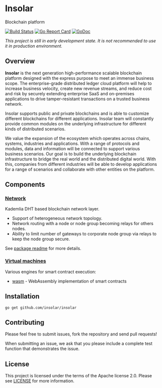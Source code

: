 Insolar
===============
Blockchain platform

[![Build Status](https://travis-ci.org/insolar/insolar.svg?branch=master)](https://travis-ci.org/insolar/insolar)
[![Go Report Card](https://goreportcard.com/badge/github.com/insolar/insolar)](https://goreportcard.com/report/github.com/insolar/insolar)
[![GoDoc](https://godoc.org/github.com/insolar/insolar?status.svg)](https://godoc.org/github.com/insolar/insolar)

_This project is still in early development state.
It is not recommended to use it in production environment._

Overview
--------
**Insolar** is the next generation high-performance scalable blockchain platform
designed with the express purpose to meet an immense business scope.
The enterprise-grade distributed ledger cloud platform will help to increase
business velocity, create new revenue streams, and reduce cost and risk
by securely extending enterprise SaaS and on-premises applications
to drive tamper-resistant transactions on a trusted business network.

Insolar supports public and private blockchains and is able to customize
different blockchains for different applications. Insolar team will
constantly provide common modules on the underlying infrastructure
for different kinds of distributed scenarios.

We value the expansion of the ecosystem which operates across chains,
systems, industries and applications. With a range of protocols and modules,
data and information will be connected to support various business scenarios.
Our goal is to build the underlying blockchain infrastructure to bridge
the real world and the distributed digital world. With this, companies
from different industries will be able to develop applications
for a range of scenarios and collaborate with other entities on the platform.


Components
----------
### [Network](network/host)
Kademlia DHT based blockchain network layer.
 - Support of heterogeneous network topology.
 - Network routing with a node or node group becoming relays for others nodes.
 - Ability to limit number of gateways to corporate node group via relays
   to keep the node group secure.

See [package readme](network/host) for more details.


### [Virtual machines](vm)
Various engines for smart contract execution:
 - [wasm](vm/wasm) - WebAssembly implementation of smart contracts


Installation
------------

    go get github.com/insolar/insolar


Contributing
------------
Please feel free to submit issues, fork the repository and send pull requests!

When submitting an issue, we ask that you please include a complete test function that demonstrates the issue.

License
-------
This project is licensed under the terms of the Apache license 2.0.
Please see [LICENSE](LICENSE) for more information.
